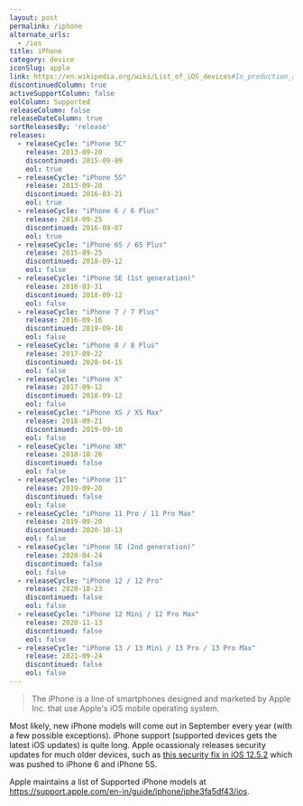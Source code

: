 ```yaml
---
layout: post
permalink: /iphone
alternate_urls:
  - /ios
title: iPhone
category: device
iconSlug: apple
link: https://en.wikipedia.org/wiki/List_of_iOS_devices#In_production_and_supported
discontinuedColumn: true
activeSupportColumn: false
eolColumn: Supported
releaseColumn: false
releaseDateColumn: true
sortReleasesBy: 'release'
releases:
  - releaseCycle: "iPhone 5C"
    release: 2013-09-20
    discontinued: 2015-09-09
    eol: true
  - releaseCycle: "iPhone 5S"
    release: 2013-09-20
    discontinued: 2016-03-21
    eol: true
  - releaseCycle: "iPhone 6 / 6 Plus"
    release: 2014-09-25
    discontinued: 2016-09-07
    eol: true
  - releaseCycle: "iPhone 6S / 6S Plus"
    release: 2015-09-25
    discontinued: 2018-09-12
    eol: false
  - releaseCycle: "iPhone SE (1st generation)"
    release: 2016-03-31
    discontinued: 2018-09-12
    eol: false
  - releaseCycle: "iPhone 7 / 7 Plus"
    release: 2016-09-16
    discontinued: 2019-09-10
    eol: false
  - releaseCycle: "iPhone 8 / 8 Plus"
    release: 2017-09-22
    discontinued: 2020-04-15
    eol: false
  - releaseCycle: "iPhone X"
    release: 2017-09-12
    discontinued: 2018-09-12
    eol: false
  - releaseCycle: "iPhone XS / XS Max"
    release: 2018-09-21
    discontinued: 2019-09-10
    eol: false
  - releaseCycle: "iPhone XR"
    release: 2018-10-26
    discontinued: false
    eol: false
  - releaseCycle: "iPhone 11"
    release: 2019-09-20
    discontinued: false
    eol: false
  - releaseCycle: "iPhone 11 Pro / 11 Pro Max"
    release: 2019-09-20
    discontinued: 2020-10-13
    eol: false
  - releaseCycle: "iPhone SE (2nd generation)"
    release: 2020-04-24
    discontinued: false
    eol: false
  - releaseCycle: "iPhone 12 / 12 Pro"
    release: 2020-10-23
    discontinued: false
    eol: false
  - releaseCycle: "iPhone 12 Mini / 12 Pro Max"
    release: 2020-11-13
    discontinued: false
    eol: false
  - releaseCycle: "iPhone 13 / 13 Mini / 13 Pro / 13 Pro Max"
    release: 2021-09-24
    discontinued: false
    eol: false
---
```


> The iPhone is a line of smartphones designed and marketed by Apple Inc. that use Apple's iOS mobile operating system.

Most likely, new iPhone models will come out in September every year (with a few possible exceptions). iPhone support (supported devices gets the latest iOS updates) is quite long. Apple ocassionaly releases security updates for much older devices, such as [this security fix in iOS 12.5.2](https://support.apple.com/en-us/HT212257) which was pushed to iPhone 6 and iPhone 5S.

Apple maintains a list of Supported iPhone models at <https://support.apple.com/en-in/guide/iphone/iphe3fa5df43/ios>.
